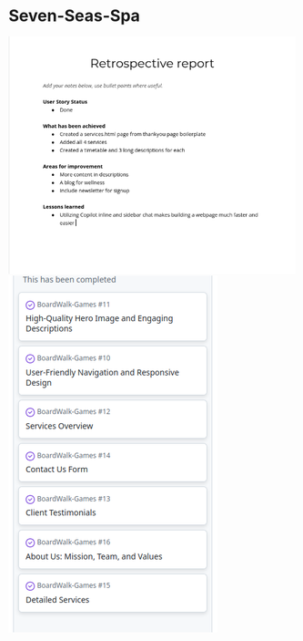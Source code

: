 # Seven-Seas-Spa

<img src="assets/images/Screenshot from 2024-11-10 11-22-17.png" alt="Screenshot of Seven-Seas-Spa homepage">
<img src="assets/images/Screenshot from 2024-11-10 11-22-41.png" alt="Screenshot of Seven-Seas-Spa services page">